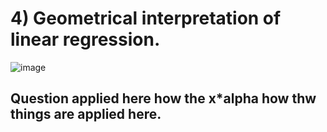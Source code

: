 <h1>4) Geometrical interpretation of linear regression.</h1>

![image](https://user-images.githubusercontent.com/89120960/223558887-59a52f9b-1abf-4148-bc6f-c9220a46b8b7.png)

<h2> Question applied here how the x*alpha how thw things are applied here.</h2>
